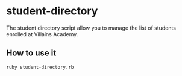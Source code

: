 # student-directory #

The student directory script allow you to manage the list of students enrolled at Villains Academy.

## How to use it ##

```shell
ruby student-directory.rb
```
